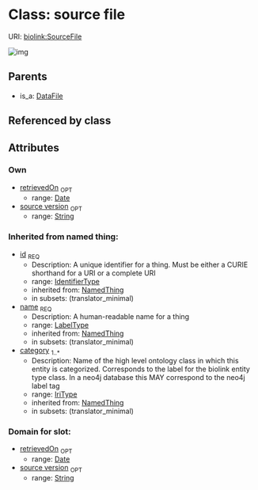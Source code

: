 
# Class: source file




URI: [biolink:SourceFile](https://w3id.org/biolink/vocab/SourceFile)

![img](http://yuml.me/diagram/nofunky;dir:TB/class/\[DataFile]^-\[SourceFile|source_version:string%20%3F;retrievedOn:date%20%3F;id(i):identifier_type;name(i):label_type;category(i):iri_type%20%2B])

## Parents

 *  is_a: [DataFile](DataFile.md)

## Referenced by class


## Attributes


### Own

 * [retrievedOn](retrievedOn.md)  <sub>OPT</sub>
    * range: [Date](Date.md)
 * [source version](source_version.md)  <sub>OPT</sub>
    * range: [String](String.md)

### Inherited from named thing:

 * [id](id.md)  <sub>REQ</sub>
    * Description: A unique identifier for a thing. Must be either a CURIE shorthand for a URI or a complete URI
    * range: [IdentifierType](IdentifierType.md)
    * inherited from: [NamedThing](NamedThing.md)
    * in subsets: (translator_minimal)
 * [name](name.md)  <sub>REQ</sub>
    * Description: A human-readable name for a thing
    * range: [LabelType](LabelType.md)
    * inherited from: [NamedThing](NamedThing.md)
    * in subsets: (translator_minimal)
 * [category](category.md)  <sub>1..*</sub>
    * Description: Name of the high level ontology class in which this entity is categorized. Corresponds to the label for the biolink entity type class. In a neo4j database this MAY correspond to the neo4j label tag
    * range: [IriType](IriType.md)
    * inherited from: [NamedThing](NamedThing.md)
    * in subsets: (translator_minimal)

### Domain for slot:

 * [retrievedOn](retrievedOn.md)  <sub>OPT</sub>
    * range: [Date](Date.md)
 * [source version](source_version.md)  <sub>OPT</sub>
    * range: [String](String.md)
